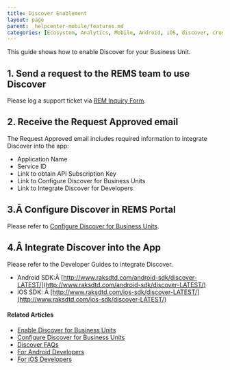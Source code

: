 ```yaml
---
title: Discover Enablement
layout: page
parent: _helpcenter-mobile/features.md
categories: [Ecosystem, Analytics, Mobile, Android, iOS, discover, cross promotion]
---
```




This guide shows how to enable Discover for your Business Unit.

## 1. Send a request to the REMS team to use Discover
Please log a support ticket via [REM Inquiry Form](https://developers.rakuten.com/hc/en-us/requests/new?ticket_form_id=399907).


## 2. Receive the Request Approved email


The Request Approved email includes required information to integrate Discover into the app:

*   Application Name
*   Service ID
*   Link to obtain API Subscription Key
*   Link to Configure Discover for Business Units
*   Link to Integrate Discover for Developers


## 3.Â Configure Discover in REMS Portal

Please refer to [Configure Discover for Business Units](../../02_features/07_configure_discover_bu).

## 4.Â Integrate Discover into the App

Please refer to the Developer Guides to integrate Discover. 

* Android SDK:Â [http://www.raksdtd.com/android-sdk/discover-LATEST/](http://www.raksdtd.com/android-sdk/discover-LATEST/) 
* iOS SDK: Â [http://www.raksdtd.com/ios-sdk/discover-LATEST/](http://www.raksdtd.com/ios-sdk/discover-LATEST/)



#### Related Articles
* [Enable Discover for Business Units](../../02_features/08_enable_discover_bu)
* [Configure Discover for Business Units](../../02_features/07_configure_discover_bu)
* [Discover FAQs](../../04_faq/04_rem_faq_rems_discover)
* [For Android Developers](http://www.raksdtd.com/android-sdk/discover-LATEST/) 
* [For iOS Developers](http://www.raksdtd.com/ios-sdk/discover-LATEST/)